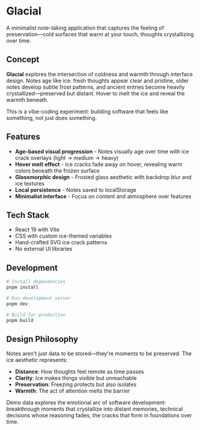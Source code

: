 # Glacial

A minimalist note-taking application that captures the feeling of preservation—cold surfaces that warm at your touch, thoughts crystallizing over time.

## Concept

**Glacial** explores the intersection of coldness and warmth through interface design. Notes age like ice: fresh thoughts appear clear and pristine, older notes develop subtle frost patterns, and ancient entries become heavily crystallized—preserved but distant. Hover to melt the ice and reveal the warmth beneath.

This is a vibe-coding experiment: building software that feels like something, not just does something.

## Features

- **Age-based visual progression** - Notes visually age over time with ice crack overlays (light → medium → heavy)
- **Hover melt effect** - Ice cracks fade away on hover, revealing warm colors beneath the frozen surface
- **Glassmorphic design** - Frosted glass aesthetic with backdrop blur and ice textures
- **Local persistence** - Notes saved to localStorage
- **Minimalist interface** - Focus on content and atmosphere over features

## Tech Stack

- React 19 with Vite
- CSS with custom ice-themed variables
- Hand-crafted SVG ice crack patterns
- No external UI libraries

## Development

```bash
# Install dependencies
pnpm install

# Run development server
pnpm dev

# Build for production
pnpm build
```

## Design Philosophy

Notes aren't just data to be stored—they're moments to be preserved. The ice aesthetic represents:
- **Distance**: How thoughts feel remote as time passes
- **Clarity**: Ice makes things visible but unreachable
- **Preservation**: Freezing protects but also isolates
- **Warmth**: The act of attention melts the barrier

Demo data explores the emotional arc of software development: breakthrough moments that crystallize into distant memories, technical decisions whose reasoning fades, the cracks that form in foundations over time.
